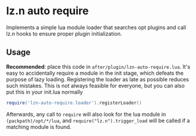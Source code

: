 # lz.n auto require

Implements a simple lua module loader that searches opt plugins and call lz.n hooks to ensure
proper plugin initialization.

## Usage

**Recommended**: place this code in `after/plugin/lzn-auto-require.lua`. It's easy to accidentally
require a module in the init stage, which defeats the purpose of lazy loading. Registering the
loader as late as possible reduces such mistakes. This is not always feasible for everyone, but you
can also put this in your init.lua normally

```lua
require('lzn-auto-require.loader').registerLoader()
```

Afterwards, any call to `require` will also look for the lua module in `(packpath)/opt/*/lua`,
and `require("lz.n").trigger_load` will be called if a matching module is found.
